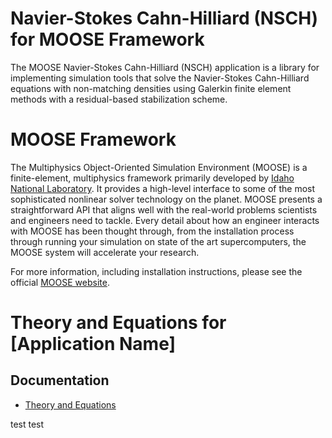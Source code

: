 Navier-Stokes Cahn-Hilliard (NSCH) for MOOSE Framework
=====

The MOOSE Navier-Stokes Cahn-Hilliard (NSCH) application is a library for implementing simulation tools that solve the Navier-Stokes Cahn-Hilliard equations with non-matching densities using Galerkin finite element methods with a residual-based stabilization scheme.

# MOOSE Framework

The Multiphysics Object-Oriented Simulation Environment (MOOSE) is a finite-element, multiphysics framework primarily developed by [Idaho National Laboratory](https://inl.gov/). It provides a high-level interface to some of the most sophisticated nonlinear solver technology on the planet. MOOSE presents a straightforward API that aligns well with the real-world problems scientists and engineers need to tackle. Every detail about how an engineer interacts with MOOSE has been thought through, from the installation process through running your simulation on state of the art supercomputers, the MOOSE system will accelerate your research.

For more information, including installation instructions, please see the official [MOOSE website](https://mooseframework.inl.gov).


# Theory and Equations for [Application Name]



## Documentation
- [Theory and Equations](doc/theory.md)

test test
